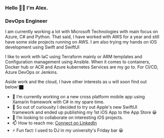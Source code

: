 ### Hello 👋🏿 I'm Alex.

### DevOps Engineer

I am currently working a lot with Microsoft Technologies with main focus on Azure, C# and Python. That said, I have worked with AWS for a year and still have some side projects running on AWS. I am also trying my hands on iOS development using Swift and SwiftUI

I like to work with IaC using Terraform mainly or ARM templates and Configuration management using Ansible. When it comes to containers, Docker hub or ACR and Azure kubernetes Services are my go to. For CI/CD, Azure DevOps or Jenkins.

Aside work and the cloud, I have other interests as u will soon find out below👇🏿
- 🔭 I’m currently working on a new cross platform mobile app using Xamarin framework with C#  in my spare time.
- 🌱 So out of curiousity I decided to try out Apple's new SwiftUI framework and ended up publishing my 1st iOS App to the App Store 😀
- 👯 I’m looking to collaborate on interesting iOS projects.
- 📫 How to reach me: [Connect on LinkedIn](https://www.linkedin.com/in/alex-gameli-heyman-1a556070/)
- ⚡ Fun fact: I used to DJ in my university's Friday bar 😀

